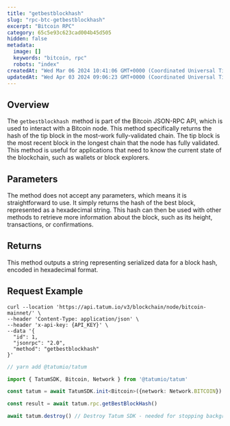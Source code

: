 ```yaml
---
title: "getbestblockhash"
slug: "rpc-btc-getbestblockhash"
excerpt: "Bitcoin RPC"
category: 65c5e93c623cad004b45d505
hidden: false
metadata: 
  image: []
  keywords: "bitcoin, rpc"
  robots: "index"
createdAt: "Wed Mar 06 2024 10:41:06 GMT+0000 (Coordinated Universal Time)"
updatedAt: "Wed Apr 03 2024 09:06:23 GMT+0000 (Coordinated Universal Time)"
---
```

## Overview

The `getbestblockhash `method is part of the Bitcoin JSON-RPC API, which is used to interact with a Bitcoin node. This method specifically returns the hash of the tip block in the most-work fully-validated chain. The tip block is the most recent block in the longest chain that the node has fully validated. This method is useful for applications that need to know the current state of the blockchain, such as wallets or block explorers.

## Parameters

The method does not accept any parameters, which means it is straightforward to use. It simply returns the hash of the best block, represented as a hexadecimal string. This hash can then be used with other methods to retrieve more information about the block, such as its height, transactions, or confirmations.

## Returns

This method outputs a string representing serialized data for a block hash, encoded in hexadecimal format.

## Request Example

```curl cURL
curl --location 'https://api.tatum.io/v3/blockchain/node/bitcoin-mainnet/' \
--header 'Content-Type: application/json' \
--header 'x-api-key: {API_KEY}' \
--data '{
  "id": 1,
  "jsonrpc": "2.0",
  "method": "getbestblockhash"
}'
```
```typescript JS SDK
// yarn add @tatumio/tatum

import { TatumSDK, Bitcoin, Network } from '@tatumio/tatum'

const tatum = await TatumSDK.init<Bitcoin>({network: Network.BITCOIN})

const result = await tatum.rpc.getBestBlockHash()

await tatum.destroy() // Destroy Tatum SDK - needed for stopping background jobs
```
